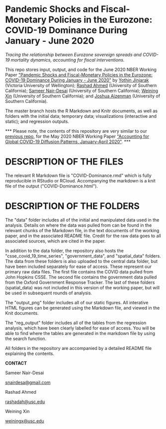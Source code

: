 # Pandemic Shocks and Fiscal-Monetary Policies in the Eurozone: COVID-19 Dominance During January - June 2020

*Tracing the relationship between Eurozone sovereign spreads and COVID-19 mortality dynamics, accounting for fiscal interventions.*

This repo stores input, output, and code for the June 2020 NBER Working Paper ["Pandemic Shocks and Fiscal-Monetary Policies in the Eurozone: COVID-19 Dominance During January - June 2020"](https://www.nber.org/papers/w27451) by [Yothin Jinjarak](https://www.wgtn.ac.nz/sef/about/staff/yothin-jinjarak) (Victoria University of Wellington); [Rashad Ahmed](https://www.nber.org/people/rashad_ahmed) (University of Southern California); [Sameer Nair-Desai](https://www.nber.org/people/sameer_nair-desai) (University of Southern California); [Weining Xin](https://www.weiningx.com/) (University of Southern California); and [Joshua Aizenman](https://dornsife.usc.edu/cf/econ/econ_faculty_display.cfm?Person_ID=1043595) (University of Southern California).

The master branch hosts the R Markdown and Knitr documents, as well as folders with the initial data; temporary data; visualizations (interactive and static); and regression outputs.

*** Please note, the contents of this repository are very similar to our [previous repo](https://github.com/snairdesai/COVID-19), for the May 2020 NBER Working Paper ["Accounting for Global COVID-19 Diffusion Patterns, January-April 2020"](https://www.nber.org/papers/w27185). ***

# DESCRIPTION OF THE FILES

The relevant R Markdown file is "COVID-Dominance.rmd" which is fully reproducible in RStudio or RCloud. Accompanying the markdown is a knit file of the output ("COVID-Dominance.html").

# DESCRIPTION OF THE FOLDERS

The "data" folder includes all of the initial and manipulated data used in the analysis. Details on where the data was pulled from can be found in the relevant chunks of the Markdown file, in the text documents of the working paper, and in the associated README file. Credit for the raw data goes to all associated sources, which are cited in the paper.

In addition to the data folder, the repository also hosts the "csse_covid_19_time_series", "government_data", and "spatial_data" folders. The data from these folders is also uploaded to the central data folder, but have been included separately for ease of access. These represent our primary raw data files. The first file contains the COVID data pulled from John Hopkins CSSE. The second file contains the government data pulled from the Oxford Government Response Tracker. The last of these folders (spatial_data) was not included in this version of the working paper, but will be used in subsequent rounds of analysis.

The "output_png" folder includes all of our static figures. All interative HTML figures can be generated using the Markdown file, and viewed in the Knit documents.

The "reg_output" folder includes all of the tables from the regression analysis, which have been clearly labelled for ease of access. You will be able to find where the tables are generated in the markdown file by using the search function.

All folders in the repository are accompanied by a detailed README file explaining the contents.

**CONTACT**

Sameer Nair-Desai 

snairdesa@gmail.com   

Rashad Ahmed   

rashadah@usc.edu                           

Weining Xin

weiningx@usc.edu

